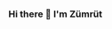 ### Hi there 👋 I'm Zümrüt

<!--
**ZUMRUTKAZAR/ZUMRUTKAZAR** is a ✨ _special_ ✨ repository because its `README.md` (this file) appears on your GitHub profile.

Here are some ideas to get you started:


- 📫 How to reach me: ...

[![Instagram Badge](https://img.shields.io/badge/-Instagram-C13584?style=flat-square&labelColor=C13584&logo=instagram&logoColor=white&link=link)](https://www.instagram.com/zumrutkr/)

[![Twitter](https://badgen.net/badge/icon/twitter?icon=twitter&label)](https://twitter.com)(https://twitter.com/Zumrutkzr)

[![Medium Badge](https://img.shields.io/badge/-Medium-757575?style=flat-square&labelColor=757575&logo=Medium&logoColor=white&link=link)](https://medium.com/@zumrutkazar) 

![Github stats 2](https://github-readme-stats.vercel.app/api?username=kullanıcıadınız&show_icons=true&theme=radical)


